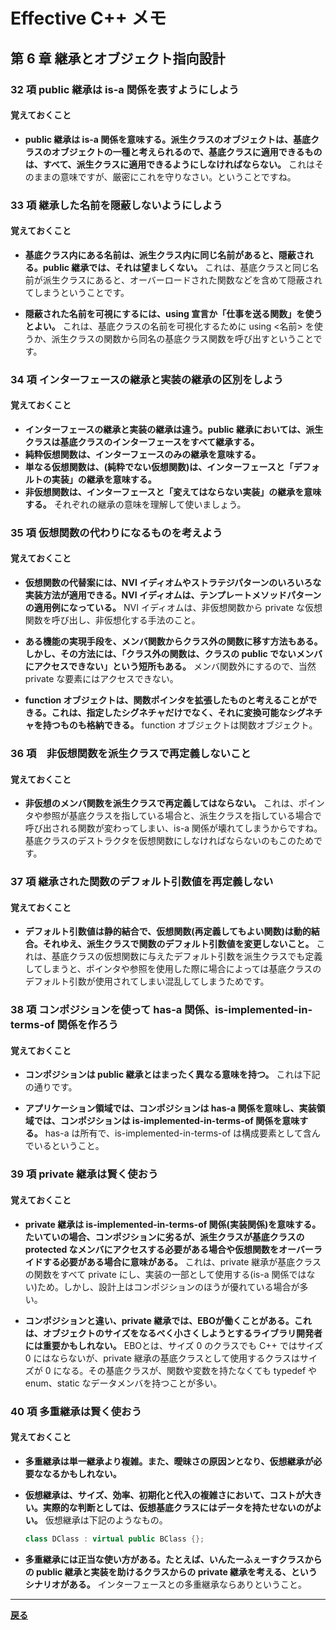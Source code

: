 # Effective C++ メモ

## 第 6 章 継承とオブジェクト指向設計

### 32 項 public 継承は is-a 関係を表すようにしよう

#### 覚えておくこと

* **public 継承は is-a 関係を意味する。派生クラスのオブジェクトは、基底クラスのオブジェクトの一種と考えられるので、基底クラスに適用できるものは、すべて、派生クラスに適用できるようにしなければならない。**
  これはそのままの意味ですが、厳密にこれを守りなさい。ということですね。

### 33 項 継承した名前を隠蔽しないようにしよう

#### 覚えておくこと

* **基底クラス内にある名前は、派生クラス内に同じ名前があると、隠蔽される。public 継承では、それは望ましくない。**
  これは、基底クラスと同じ名前が派生クラスにあると、オーバーロードされた関数などを含めて隠蔽されてしまうということです。

* **隠蔽された名前を可視にするには、using 宣言か「仕事を送る関数」を使うとよい。**
  これは、基底クラスの名前を可視化するために using <名前> を使うか、派生クラスの関数から同名の基底クラス関数を呼び出すということです。

### 34 項 インターフェースの継承と実装の継承の区別をしよう

#### 覚えておくこと

* **インターフェースの継承と実装の継承は違う。public 継承においては、派生クラスは基底クラスのインターフェースをすべて継承する。**
* **純粋仮想関数は、インターフェースのみの継承を意味する。**
* **単なる仮想関数は、(純粋でない仮想関数)は、インターフェースと「デフォルトの実装」の継承を意味する。**
* **非仮想関数は、インターフェースと「変えてはならない実装」の継承を意味する。**
  それぞれの継承の意味を理解して使いましょう。

### 35 項 仮想関数の代わりになるものを考えよう

#### 覚えておくこと

* **仮想関数の代替案には、NVI イディオムやストラテジパターンのいろいろな実装方法が適用できる。NVI イディオムは、テンプレートメソッドパターンの適用例になっている。**
  NVI イディオムは、非仮想関数から private な仮想関数を呼び出し、非仮想化する手法のこと。

* **ある機能の実現手段を、メンバ関数からクラス外の関数に移す方法もある。しかし、その方法には、「クラス外の関数は、クラスの public でないメンバにアクセスできない」という短所もある。**
  メンバ関数外にするので、当然 private な要素にはアクセスできない。

* **function オブジェクトは、関数ポインタを拡張したものと考えることができる。これは、指定したシグネチャだけでなく、それに変換可能なシグネチャを持つものも格納できる。**
  function オブジェクトは関数オブジェクト。

### 36 項　非仮想関数を派生クラスで再定義しないこと

#### 覚えておくこと

* **非仮想のメンバ関数を派生クラスで再定義してはならない。**
  これは、ポインタや参照が基底クラスを指している場合と、派生クラスを指している場合で呼び出される関数が変わってしまい、is-a 関係が壊れてしまうからですね。基底クラスのデストラクタを仮想関数にしなければならないのもこのためです。

### 37 項 継承された関数のデフォルト引数値を再定義しない

#### 覚えておくこと

* **デフォルト引数値は静的結合で、仮想関数(再定義してもよい関数)は動的結合。それゆえ、派生クラスで関数のデフォルト引数値を変更しないこと。**
  これは、基底クラスの仮想関数に与えたデフォルト引数を派生クラスでも定義してしまうと、ポインタや参照を使用した際に場合によっては基底クラスのデフォルト引数が使用されてしまい混乱してしまうためです。

### 38 項 コンポジションを使って has-a 関係、is-implemented-in-terms-of 関係を作ろう

#### 覚えておくこと

* **コンポジションは public 継承とはまったく異なる意味を持つ。**
  これは下記の通りです。

* **アプリケーション領域では、コンポジションは has-a 関係を意味し、実装領域では、コンポジションは is-implemented-in-terms-of 関係を意味する。**
  has-a は所有で、is-implemented-in-terms-of は構成要素として含んでいるということ。

### 39 項 private 継承は賢く使おう

#### 覚えておくこと

* **private 継承は is-implemented-in-terms-of 関係(実装関係)を意味する。たいていの場合、コンポジションに劣るが、派生クラスが基底クラスの protected なメンバにアクセスする必要がある場合や仮想関数をオーバーライドする必要がある場合に意味がある。**
  これは、private 継承が基底クラスの関数をすべて private にし、実装の一部として使用する(is-a 関係ではない)ため。しかし、設計上はコンポジションのほうが優れている場合が多い。

* **コンポジションと違い、private 継承では、EBOが働くことがある。これは、オブジェクトのサイズをなるべく小さくしようとするライブラリ開発者には重要かもしれない。**
  EBOとは、サイズ 0 のクラスでも C++ ではサイズ 0 にはならないが、private 継承の基底クラスとして使用するクラスはサイズが 0 になる。その基底クラスが、関数や変数を持たなくても typedef や enum、static なデータメンバを持つことが多い。

### 40 項 多重継承は賢く使おう

#### 覚えておくこと

* **多重継承は単一継承より複雑。また、曖昧さの原因ンとなり、仮想継承が必要ななるかもしれない。**
* **仮想継承は、サイズ、効率、初期化と代入の複雑さにおいて、コストが大きい。実際的な判断としては、仮想基底クラスにはデータを持たせないのがよい。**
  仮想継承は下記のようなもの。

  ```C++
  class DClass : virtual public BClass {};
  ```

* **多重継承には正当な使い方がある。たとえば、いんたーふぇーすクラスからの public 継承と実装を助けるクラスからの private 継承を考える、というシナリオがある。**
  インターフェースとの多重継承ならありということ。

***

**[戻る](./index.md)**
